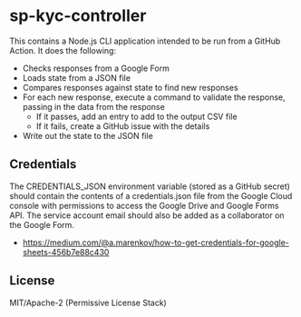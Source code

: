 sp-kyc-controller
===

This contains a Node.js CLI application intended to be run from a
GitHub Action. It does the following:

* Checks responses from a Google Form
* Loads state from a JSON file
* Compares responses against state to find new responses
* For each new response, execute a command to validate the response,
  passing in the data from the response
  * If it passes, add an entry to add to the output CSV file
  * If it fails, create a GitHub issue with the details
* Write out the state to the JSON file

## Credentials

The CREDENTIALS_JSON environment variable (stored as a GitHub secret) should
contain the contents of a credentials.json file from the Google Cloud console
with permissions to access the Google Drive and Google Forms API. The service
account email should also be added as a collaborator on the Google Form.

* https://medium.com/@a.marenkov/how-to-get-credentials-for-google-sheets-456b7e88c430

## License

MIT/Apache-2 (Permissive License Stack)

